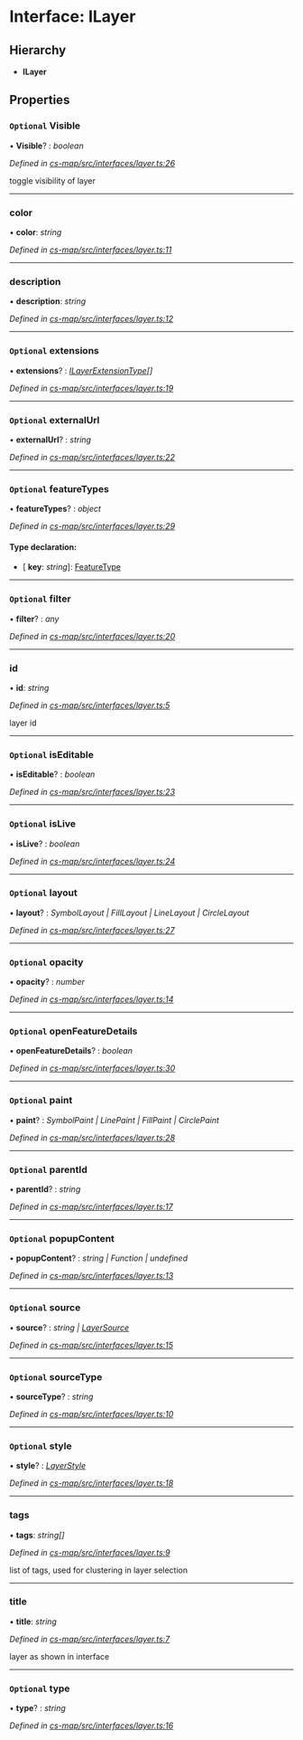 # Interface: ILayer

## Hierarchy

* **ILayer**

## Properties

### `Optional` Visible

• **Visible**? : *boolean*

*Defined in [cs-map/src/interfaces/layer.ts:26](https://github.com/TNOCS/csnext/blob/99cbd46d/packages/cs-map/src/interfaces/layer.ts#L26)*

toggle visibility of layer

___

###  color

• **color**: *string*

*Defined in [cs-map/src/interfaces/layer.ts:11](https://github.com/TNOCS/csnext/blob/99cbd46d/packages/cs-map/src/interfaces/layer.ts#L11)*

___

###  description

• **description**: *string*

*Defined in [cs-map/src/interfaces/layer.ts:12](https://github.com/TNOCS/csnext/blob/99cbd46d/packages/cs-map/src/interfaces/layer.ts#L12)*

___

### `Optional` extensions

• **extensions**? : *[ILayerExtensionType](_cs_map_src_classes_ilayer_extension_.ilayerextensiontype.md)[]*

*Defined in [cs-map/src/interfaces/layer.ts:19](https://github.com/TNOCS/csnext/blob/99cbd46d/packages/cs-map/src/interfaces/layer.ts#L19)*

___

### `Optional` externalUrl

• **externalUrl**? : *string*

*Defined in [cs-map/src/interfaces/layer.ts:22](https://github.com/TNOCS/csnext/blob/99cbd46d/packages/cs-map/src/interfaces/layer.ts#L22)*

___

### `Optional` featureTypes

• **featureTypes**? : *object*

*Defined in [cs-map/src/interfaces/layer.ts:29](https://github.com/TNOCS/csnext/blob/99cbd46d/packages/cs-map/src/interfaces/layer.ts#L29)*

#### Type declaration:

* \[ **key**: *string*\]: [FeatureType](../classes/_cs_map_src_classes_feature_type_.featuretype.md)

___

### `Optional` filter

• **filter**? : *any*

*Defined in [cs-map/src/interfaces/layer.ts:20](https://github.com/TNOCS/csnext/blob/99cbd46d/packages/cs-map/src/interfaces/layer.ts#L20)*

___

###  id

• **id**: *string*

*Defined in [cs-map/src/interfaces/layer.ts:5](https://github.com/TNOCS/csnext/blob/99cbd46d/packages/cs-map/src/interfaces/layer.ts#L5)*

layer id

___

### `Optional` isEditable

• **isEditable**? : *boolean*

*Defined in [cs-map/src/interfaces/layer.ts:23](https://github.com/TNOCS/csnext/blob/99cbd46d/packages/cs-map/src/interfaces/layer.ts#L23)*

___

### `Optional` isLive

• **isLive**? : *boolean*

*Defined in [cs-map/src/interfaces/layer.ts:24](https://github.com/TNOCS/csnext/blob/99cbd46d/packages/cs-map/src/interfaces/layer.ts#L24)*

___

### `Optional` layout

• **layout**? : *SymbolLayout | FillLayout | LineLayout | CircleLayout*

*Defined in [cs-map/src/interfaces/layer.ts:27](https://github.com/TNOCS/csnext/blob/99cbd46d/packages/cs-map/src/interfaces/layer.ts#L27)*

___

### `Optional` opacity

• **opacity**? : *number*

*Defined in [cs-map/src/interfaces/layer.ts:14](https://github.com/TNOCS/csnext/blob/99cbd46d/packages/cs-map/src/interfaces/layer.ts#L14)*

___

### `Optional` openFeatureDetails

• **openFeatureDetails**? : *boolean*

*Defined in [cs-map/src/interfaces/layer.ts:30](https://github.com/TNOCS/csnext/blob/99cbd46d/packages/cs-map/src/interfaces/layer.ts#L30)*

___

### `Optional` paint

• **paint**? : *SymbolPaint | LinePaint | FillPaint | CirclePaint*

*Defined in [cs-map/src/interfaces/layer.ts:28](https://github.com/TNOCS/csnext/blob/99cbd46d/packages/cs-map/src/interfaces/layer.ts#L28)*

___

### `Optional` parentId

• **parentId**? : *string*

*Defined in [cs-map/src/interfaces/layer.ts:17](https://github.com/TNOCS/csnext/blob/99cbd46d/packages/cs-map/src/interfaces/layer.ts#L17)*

___

### `Optional` popupContent

• **popupContent**? : *string | Function | undefined*

*Defined in [cs-map/src/interfaces/layer.ts:13](https://github.com/TNOCS/csnext/blob/99cbd46d/packages/cs-map/src/interfaces/layer.ts#L13)*

___

### `Optional` source

• **source**? : *string | [LayerSource](../classes/_cs_map_src_classes_layer_source_.layersource.md)*

*Defined in [cs-map/src/interfaces/layer.ts:15](https://github.com/TNOCS/csnext/blob/99cbd46d/packages/cs-map/src/interfaces/layer.ts#L15)*

___

### `Optional` sourceType

• **sourceType**? : *string*

*Defined in [cs-map/src/interfaces/layer.ts:10](https://github.com/TNOCS/csnext/blob/99cbd46d/packages/cs-map/src/interfaces/layer.ts#L10)*

___

### `Optional` style

• **style**? : *[LayerStyle](../classes/_cs_map_src_classes_layer_style_.layerstyle.md)*

*Defined in [cs-map/src/interfaces/layer.ts:18](https://github.com/TNOCS/csnext/blob/99cbd46d/packages/cs-map/src/interfaces/layer.ts#L18)*

___

###  tags

• **tags**: *string[]*

*Defined in [cs-map/src/interfaces/layer.ts:9](https://github.com/TNOCS/csnext/blob/99cbd46d/packages/cs-map/src/interfaces/layer.ts#L9)*

list of tags, used for clustering in layer selection

___

###  title

• **title**: *string*

*Defined in [cs-map/src/interfaces/layer.ts:7](https://github.com/TNOCS/csnext/blob/99cbd46d/packages/cs-map/src/interfaces/layer.ts#L7)*

layer as shown in interface

___

### `Optional` type

• **type**? : *string*

*Defined in [cs-map/src/interfaces/layer.ts:16](https://github.com/TNOCS/csnext/blob/99cbd46d/packages/cs-map/src/interfaces/layer.ts#L16)*
